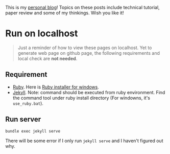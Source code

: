This is my [personal blog](https://chaonan99.github.io/)! Topics on these posts include technical tutorial, paper review and some of my thinkings. Wish you like it!

# Run on localhost
> Just a reminder of how to view these pages on localhost. Yet to generate web page on github page, the following requirements and local check are **not needed**.

## Requirement
* [Ruby](https://www.ruby-lang.org/en/). Here is [Ruby installer for windows](http://rubyinstaller.org/).
* [Jekyll](https://jekyllrb.com/docs/installation/). Note: command should be executed from ruby environment. Find the command tool under ruby install directory (For windowns, it's `use_ruby.bat`).

## Run server

```
bundle exec jekyll serve
```

There will be some error if I only run `jekyll serve` and I haven't figured out why.